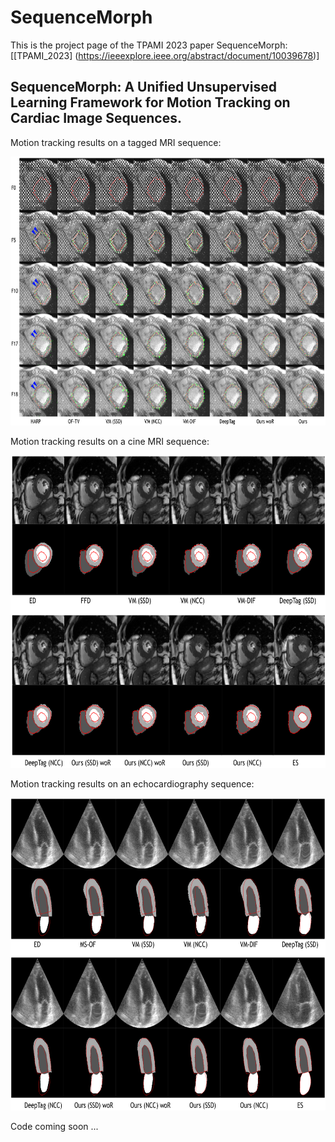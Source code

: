# SequenceMorph
This is the project page of the TPAMI 2023 paper SequenceMorph: [[TPAMI_2023] (https://ieeexplore.ieee.org/abstract/document/10039678)]

## SequenceMorph: A Unified Unsupervised Learning Framework for Motion Tracking on Cardiac Image Sequences.

Motion tracking results on a tagged MRI sequence:
<div align=center><img width="680" height="430" src="https://github.com/DeepTag/SequenceMorph/blob/main/smt.png"/></div>

Motion tracking results on a cine MRI sequence:
<div align=center><img width="650" height="500" src="https://github.com/DeepTag/SequenceMorph/blob/main/smc.png"/></div>

Motion tracking results on an echocardiography sequence:
<div align=center><img width="650" height="500" src="https://github.com/DeepTag/SequenceMorph/blob/main/smu.png"/></div>

Code coming soon ...
